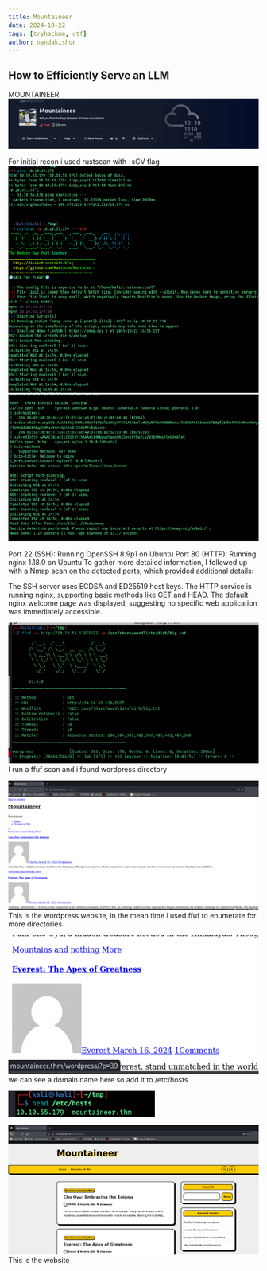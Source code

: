 ```yaml
---
title: Mountaineer
date: 2024-10-22
tags: [tryhackme, ctf]
author: nandakishor
---
```


## How to Efficiently Serve an LLM
MOUNTAINEER
![alt text](<../assets/images/mountaineer/Screenshot 2024-10-22 141106.png>)

For initial recon i used rustscan with -sCV flag
![alt text](<../assets/images/mountaineer/Screenshot 2024-10-22 145602.png>)
![alt text](<../assets/images/mountaineer/Screenshot 2024-10-22 145707.png>)

Port 22 (SSH): Running OpenSSH 8.9p1 on Ubuntu
Port 80 (HTTP): Running nginx 1.18.0 on Ubuntu
To gather more detailed information, I followed up with a Nmap scan on the detected ports, which provided additional details:

The SSH server uses ECDSA and ED25519 host keys.
The HTTP service is running nginx, supporting basic methods like GET and HEAD. The default nginx welcome page was displayed, suggesting no specific web application was immediately accessible.


![alt text](../assets/images/mountaineer/image.png)
I run a ffuf scan and i found wordpress directory


![alt text](<../assets/images/mountaineer/Screenshot 2024-10-22 145844.png>)
This is the wordpress website, in the mean time i used ffuf to enumerate for more directories

![alt text](<../assets/images/mountaineer/Screenshot 2024-10-22 150118.png>)
we can see a domain name here so add it to /etc/hosts

![alt text](<../assets/images/mountaineer/Screenshot 2024-10-22 150253.png>)


![alt text](<../assets/images/mountaineer/Screenshot 2024-10-22 150549.png>)
This is the website


